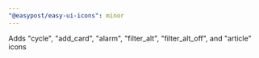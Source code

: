 ```yaml
---
"@easypost/easy-ui-icons": minor
---
```


Adds "cycle", "add_card", "alarm", "filter_alt", "filter_alt_off", and "article" icons
